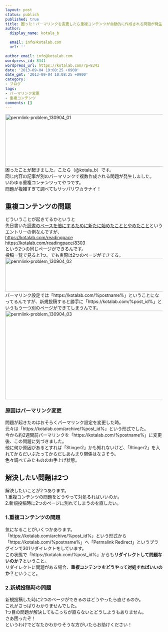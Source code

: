 ```yaml
---
layout: post
status: publish
published: true
title: 困った！パーマリンクを変更したら重複コンテンツが自動的に作成される問題が発生！
author:
  display_name: kotala_b

  email: info@kotalab.com
  url: ''

author_email: info@kotalab.com
wordpress_id: 8341
wordpress_url: https://kotalab.com/?p=8341
date: '2013-09-04 19:08:25 +0900'
date_gmt: '2013-09-04 10:08:25 +0900'
category:
- ブログ
tags:
- パーマリンク変更
- 重複コンテンツ
comments: []
---
```

<p><img src="https://kotalab.com/wp-content/uploads/permlink-problem_130904_01-546x167.jpg" alt="permlink-problem_130904_01" width="546" height="167" class="alignnone size-large wp-image-8345" /><br />
困ったことが起きました。こたら（@kotala_b）です。<br />
同じ内容の記事が別のパーマリンクで複数作成される問題が発生しました。<br />
いわゆる重複コンテンツってやつです。<br />
問題が複雑すぎて調べてもサッパリワカラナイ！<br />
</p>
<!--more-->
<h2>重複コンテンツの問題</h2>
<p>どういうことが起きてるかというと<br />
先日書いた<a href="https://kotalab.com/readingpace" title="読書のペースを倍にするために新たに始めたこととやめたこと" target="_blank">読書のペースを倍にするために新たに始めたこととやめたこと</a>というエントリーの例なんですが、<br />
<a href="https://kotalab.com/readingpace" title="読書のペースを倍にするために新たに始めたこととやめたこと" target="_blank">https://kotalab.com/readingpace</a><br />
<a href="https://kotalab.com/readingpace/8303" title="読書のペースを倍にするために新たに始めたこととやめたこと" target="_blank">https://kotalab.com/readingpace/8303</a><br />
という2つの同じページができるんです。<br />
投稿一覧で見ると1つ。でも実際は2つのページができてる。<br />
<img src="https://kotalab.com/wp-content/uploads/permlink-problem_130904_02-546x108.jpg" alt="permlink-problem_130904_02" width="546" height="108" class="alignnone size-large wp-image-8347" /><br />
パーマリンク設定では「https://kotalab.com/%postname%」ということになってるんですが、新規投稿すると勝手に「https://kotalab.com/%post_id%」というもう一つ別のページができてしまうんです。<br />
<img src="https://kotalab.com/wp-content/uploads/permlink-problem_130904_03-546x282.jpg" alt="permlink-problem_130904_03" width="546" height="282" class="alignnone size-large wp-image-8346" /></p>
<h3>原因はパーマリンク変更</h3>
<p>問題が起きたのはおそらくパーマリンク設定を変更した時。<br />
元々は「https://kotalab.com/archive/%post_id%」という形式でした。<br />
今から約2週間前パーマリンクを「https://kotalab.com/%postname%」に変更後、この問題に気づきました。<br />
他に何か原因があるとすれば「Stinger2」かも知れないけど、「Stinger2」を入れてからだいぶたってからだしあんまり関係はなさそう。<br />
色々調べてみたもののお手上げ状態。</p>
<h2>解決したい問題は2つ</h2>
<p>解決したいことが2つあります。<br />
1.重複コンテンツの問題をどうやって対処るればいいのか。<br />
2.新規投稿時に2つのページに別れてしまうのを直したい。</p>
<h3>1.重複コンテンツの問題</h3>
<p>気になることがいくつかあります。<br />
「https://kotalab.com/archive/%post_id%」という形式から「https://kotalab.com/%postname%」へ「Permalink Redirect」というプラグインで301リダイレクトをしています。<br />
この状態で「https://kotalab.com/%post_id%」からも<strong>リダイレクトして問題ないのか？</strong>ということ。<br />
リダイレクトに問題がある場合、<strong>重複コンテンツをどうやって対処すればいいのか？</strong>ということ。</p>
<h3>2.新規投稿時の問題</h3>
<p>新規投稿した時に2つのページができるのはどうやったら直せるのか。<br />
これがさっぱりわかりませんでした。<br />
1つ目の問題が解決してもこっちが直らないとどうしようもありません。<br />
さあ困ったぞ！<br />
というわけでどなたかわかりそうな方がいたらお助けください！</p>
